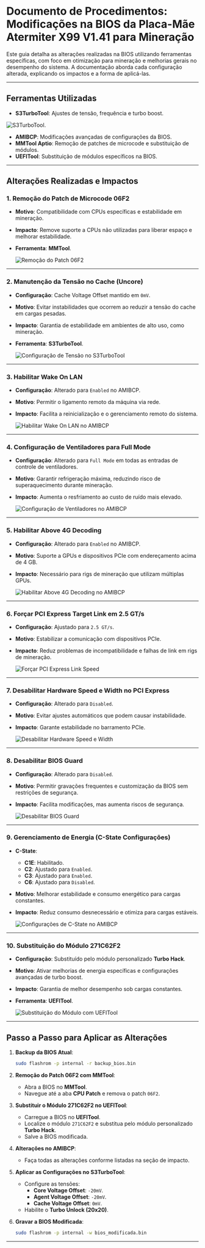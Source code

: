 # Documento de Procedimentos: Modificações na BIOS da Placa-Mãe Atermiter X99 V1.41 para Mineração

Este guia detalha as alterações realizadas na BIOS utilizando ferramentas específicas, com foco em otimização para mineração e melhorias gerais no desempenho do sistema. A documentação aborda cada configuração alterada, explicando os impactos e a forma de aplicá-las.

---

## Ferramentas Utilizadas
- **S3TurboTool**: Ajustes de tensão, frequência e turbo boost.
  
 ![S3TurboTool](s3turbo.png).

- **AMIBCP**: Modificações avançadas de configurações da BIOS.
- **MMTool Aptio**: Remoção de patches de microcode e substituição de módulos.
- **UEFITool**: Substituição de módulos específicos na BIOS.

---

## Alterações Realizadas e Impactos

### 1. **Remoção do Patch de Microcode 06F2**
- **Motivo**: Compatibilidade com CPUs específicas e estabilidade em mineração.
- **Impacto**: Remove suporte a CPUs não utilizadas para liberar espaço e melhorar estabilidade.
- **Ferramenta**: **MMTool**.
  
  ![Remoção do Patch 06F2](patch_removal_06F2.png)

---

### 2. **Manutenção da Tensão no Cache (Uncore)**
- **Configuração**: Cache Voltage Offset mantido em `0mV`.
- **Motivo**: Evitar instabilidades que ocorrem ao reduzir a tensão do cache em cargas pesadas.
- **Impacto**: Garantia de estabilidade em ambientes de alto uso, como mineração.
- **Ferramenta**: **S3TurboTool**.

  ![Configuração de Tensão no S3TurboTool](s3turbo_voltage_cache.png)

---

### 3. **Habilitar Wake On LAN**
- **Configuração**: Alterado para `Enabled` no AMIBCP.
- **Motivo**: Permitir o ligamento remoto da máquina via rede.
- **Impacto**: Facilita a reinicialização e o gerenciamento remoto do sistema.
  
  ![Habilitar Wake On LAN no AMIBCP](amibcp_wake_on_lan.png)

---

### 4. **Configuração de Ventiladores para Full Mode**
- **Configuração**: Alterado para `Full Mode` em todas as entradas de controle de ventiladores.
- **Motivo**: Garantir refrigeração máxima, reduzindo risco de superaquecimento durante mineração.
- **Impacto**: Aumenta o resfriamento ao custo de ruído mais elevado.
  
  ![Configuração de Ventiladores no AMIBCP](amibcp_fan_full_mode.png)

---

### 5. **Habilitar Above 4G Decoding**
- **Configuração**: Alterado para `Enabled` no AMIBCP.
- **Motivo**: Suporte a GPUs e dispositivos PCIe com endereçamento acima de 4 GB.
- **Impacto**: Necessário para rigs de mineração que utilizam múltiplas GPUs.
  
  ![Habilitar Above 4G Decoding no AMIBCP](amibcp_above_4g_decoding.png)

---

### 6. **Forçar PCI Express Target Link em 2.5 GT/s**
- **Configuração**: Ajustado para `2.5 GT/s`.
- **Motivo**: Estabilizar a comunicação com dispositivos PCIe.
- **Impacto**: Reduz problemas de incompatibilidade e falhas de link em rigs de mineração.
  
  ![Forçar PCI Express Link Speed](amibcp_pci_express_speed.png)

---

### 7. **Desabilitar Hardware Speed e Width no PCI Express**
- **Configuração**: Alterado para `Disabled`.
- **Motivo**: Evitar ajustes automáticos que podem causar instabilidade.
- **Impacto**: Garante estabilidade no barramento PCIe.
  
  ![Desabilitar Hardware Speed e Width](amibcp_pci_express_speed.png)

---

### 8. **Desabilitar BIOS Guard**
- **Configuração**: Alterado para `Disabled`.
- **Motivo**: Permitir gravações frequentes e customização da BIOS sem restrições de segurança.
- **Impacto**: Facilita modificações, mas aumenta riscos de segurança.
  
  ![Desabilitar BIOS Guard](amibcp_bios_guard_disabled.png)

---

### 9. **Gerenciamento de Energia (C-State Configurações)**
- **C-State**:
  - **C1E**: Habilitado.
  - **C2**: Ajustado para `Enabled`.
  - **C3**: Ajustado para `Enabled`.
  - **C6**: Ajustado para `Disabled`.
- **Motivo**: Melhorar estabilidade e consumo energético para cargas constantes.
- **Impacto**: Reduz consumo desnecessário e otimiza para cargas estáveis.
  
  ![Configurações de C-State no AMIBCP](amibcp_cstate_config.png)

---

### 10. **Substituição do Módulo 271C62F2**
- **Configuração**: Substituído pelo módulo personalizado **Turbo Hack**.
- **Motivo**: Ativar melhorias de energia específicas e configurações avançadas de turbo boost.
- **Impacto**: Garantia de melhor desempenho sob cargas constantes.
- **Ferramenta**: **UEFITool**.

  ![Substituição do Módulo com UEFITool](uefitool_module_replacement.png)

---

## Passo a Passo para Aplicar as Alterações

1. **Backup da BIOS Atual**:
   ```bash
   sudo flashrom -p internal -r backup_bios.bin
   ```

2. **Remoção do Patch 06F2 com MMTool**:
   - Abra a BIOS no **MMTool**.
   - Navegue até a aba **CPU Patch** e remova o patch `06F2`.

3. **Substituir o Módulo 271C62F2 no UEFITool**:
   - Carregue a BIOS no **UEFITool**.
   - Localize o módulo `271C62F2` e substitua pelo módulo personalizado **Turbo Hack**.
   - Salve a BIOS modificada.

4. **Alterações no AMIBCP**:
   - Faça todas as alterações conforme listadas na seção de impacto.

5. **Aplicar as Configurações no S3TurboTool**:
   - Configure as tensões:
     - **Core Voltage Offset**: `-20mV`.
     - **Agent Voltage Offset**: `-20mV`.
     - **Cache Voltage Offset**: `0mV`.
   - Habilite o **Turbo Unlock (20x20)**.

6. **Gravar a BIOS Modificada**:
   ```bash
   sudo flashrom -p internal -w bios_modificada.bin
   ```

---
